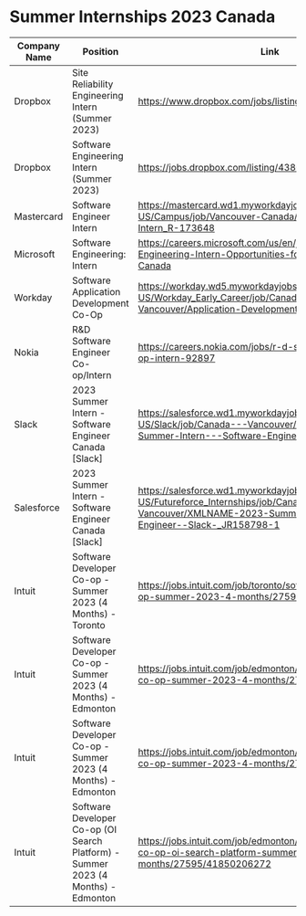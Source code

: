 # Summer Internships 2023 Canada

Company Name | Position	| Link
--- | --- | ---
Dropbox	| Site Reliability Engineering Intern (Summer 2023)	| https://www.dropbox.com/jobs/listing/4634837
Dropbox	| Software Engineering Intern (Summer 2023)	| https://jobs.dropbox.com/listing/4380645
Mastercard | Software Engineer Intern	| https://mastercard.wd1.myworkdayjobs.com/en-US/Campus/job/Vancouver-Canada/Software-Engineer-Intern_R-173648
Microsoft |	Software Engineering: Intern | https://careers.microsoft.com/us/en/job/1368428/Software-Engineering-Intern-Opportunities-for-University-Students-Canada
Workday	| Software Application Development Co-Op | https://workday.wd5.myworkdayjobs.com/en-US/Workday_Early_Career/job/Canada-BC-Vancouver/Application-Development-Co-Op_JR-57894
Nokia	| R&D Software Engineer Co-op/Intern | https://careers.nokia.com/jobs/r-d-software-engineer-co-op-intern-92897
Slack	| 2023 Summer Intern - Software Engineer Canada [Slack] |	https://salesforce.wd1.myworkdayjobs.com/en-US/Slack/job/Canada---Vancouver/XMLNAME-2023-Summer-Intern---Software-Engineer--Slack-_JR158798
Salesforce | 2023 Summer Intern - Software Engineer Canada [Slack]	| https://salesforce.wd1.myworkdayjobs.com/en-US/Futureforce_Internships/job/Canada---Vancouver/XMLNAME-2023-Summer-Intern---Software-Engineer--Slack-_JR158798-1
Intuit | Software Developer Co-op - Summer 2023 (4 Months) - Toronto | https://jobs.intuit.com/job/toronto/software-developer-co-op-summer-2023-4-months/27595/41800278192
Intuit | Software Developer Co-op - Summer 2023 (4 Months) - Edmonton | https://jobs.intuit.com/job/edmonton/software-developer-co-op-summer-2023-4-months/27595/41800276096
Intuit | Software Developer Co-op - Summer 2023 (4 Months) - Edmonton |	https://jobs.intuit.com/job/edmonton/software-developer-co-op-summer-2023-4-months/27595/41824608352
Intuit | Software Developer Co-op (OI Search Platform) - Summer 2023 (4 Months) - Edmonton | https://jobs.intuit.com/job/edmonton/software-developer-co-op-oi-search-platform-summer-2023-4-months/27595/41850206272
